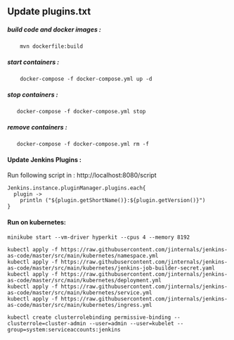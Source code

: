 ## Update plugins.txt 


##### build code and docker images :
```
    mvn dockerfile:build 
```

##### start containers :

```
    docker-compose -f docker-compose.yml up -d
```
##### stop containers :

 ```
    docker-compose -f docker-compose.yml stop
```

##### remove containers :
  
```
   docker-compose -f docker-compose.yml rm -f   
```

#### Update Jenkins Plugins : 
Run following script in : http://localhost:8080/script

```$xslt
Jenkins.instance.pluginManager.plugins.each{
  plugin -> 
    println ("${plugin.getShortName()}:${plugin.getVersion()}")
}
```

#### Run on kubernetes: 
```
minikube start --vm-driver hyperkit --cpus 4 --memory 8192

kubectl apply -f https://raw.githubusercontent.com/jinternals/jenkins-as-code/master/src/main/kubernetes/namespace.yml
kubectl apply -f https://raw.githubusercontent.com/jinternals/jenkins-as-code/master/src/main/kubernetes/jenkins-job-builder-secret.yaml
kubectl apply -f https://raw.githubusercontent.com/jinternals/jenkins-as-code/master/src/main/kubernetes/deployment.yml
kubectl apply -f https://raw.githubusercontent.com/jinternals/jenkins-as-code/master/src/main/kubernetes/service.yml
kubectl apply -f https://raw.githubusercontent.com/jinternals/jenkins-as-code/master/src/main/kubernetes/ingress.yml

kubectl create clusterrolebinding permissive-binding --clusterrole=cluster-admin --user=admin --user=kubelet --group=system:serviceaccounts:jenkins
    
```    

